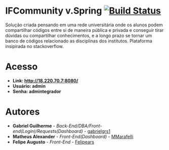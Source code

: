 # IFCommunity v.Spring [![Build Status](https://travis-ci.org/gabrielgrs1/ifcommunity-spring.svg?branch=master)](https://travis-ci.org/gabrielgrs1/ifcommunity-spring)
Solução criada pensando em uma rede universitária onde os alunos podem compartilhar códigos entre si de maneira pública e privada e conseguir tirar dúvidas ou compartilhar conhecimentos, e a longo prazo se tornar um banco de códigos relacionado as disciplinas dos institutos. Plataforma insipirada no stackoverflow.
# Acesso
* **Link: http://18.220.70.7:8080/**
* **Usuário: admin**
* **Senha: admintegrador**

# Autores
* **Gabriel Guilherme** - *Back-End/DBA/Front-end(Login)/Requests(Dashboard)* - [gabrielgrs1](https://github.com/gabrielgrs1)
* **Matheus Alexander** - *Front-End(Dashboard)* - [MMarafelli](https://github.com/MMarafelli)
* **Felipe Augusto** - *Front-End* - [Felipears](https://github.com/Felipears)
